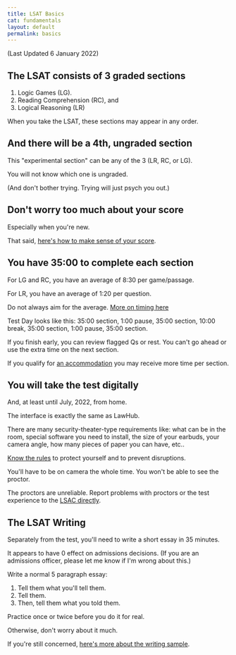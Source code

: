 ```yaml
---
title: LSAT Basics
cat: fundamentals
layout: default
permalink: basics
---
```


(Last Updated 6 January 2022)

## The LSAT consists of 3 graded sections

1. Logic Games (LG).
2. Reading Comprehension (RC), and
3. Logical Reasoning (LR)

When you take the LSAT, these sections may appear in any order.

## And there will be a 4th, ungraded section

This "experimental section" can be any of the 3 (LR, RC, or LG).

You will not know which one is ungraded.

(And don't bother trying. Trying will just psych you out.)

## Don't worry too much about your score

Especially when you're new.

That said, [here's how to make sense of your score][1].

## You have 35:00 to complete each section

For LG and RC, you have an average of 8:30 per game/passage.

For LR, you have an average of 1:20 per question.

Do not always aim for the average. [More on timing here][2]

Test Day looks like this: 35:00 section, 1:00 pause, 35:00 section, 10:00 break, 35:00 section, 1:00 pause, 35:00 section.

If you finish early, you can review flagged Qs or rest. You can't go ahead or use the extra time on the next section.

If you qualify for [an accommodation][3] you may receive more time per section.

## You will take the test digitally

And, at least until July, 2022, from home.

The interface is exactly the same as LawHub.

There are many security-theater-type requirements like: what can be in the room, special software you need to install, the size of your earbuds, your camera angle, how many pieces of paper you can have, etc..

[Know the rules][4] to protect yourself and to prevent disruptions.

You'll have to be on camera the whole time. You won't be able to see the proctor.

The proctors are unreliable. Report problems with proctors or the test experience to the [LSAC directly][5].

## The LSAT Writing

Separately from the test, you'll need to write a short essay in 35 minutes.

It appears to have 0 effect on admissions decisions. (If you are an admissions officer, please let me know if I'm wrong about this.)

Write a normal 5 paragraph essay:

1. Tell them what you'll tell them.
2. Tell them.
3. Then, tell them what you told them.

Practice once or twice before you do it for real.

Otherwise, don't worry about it much.

If you're still concerned, [here's more about the writing sample][6].

[1]: scores.html
[2]: time.html
[3]: https://www.lsac.org/lsat/lsac-policy-accommodations-test-takers-disabilities
[4]: https://www.lsac.org/lsat/taking-lsat/getting-ready-your-lsat-exam
[5]: https://www.lsac.org/lsat/taking-lsat/lsat-test-day-complaints-and-feedback
[6]: https://www.lsac.org/lsat/taking-lsat/about-lsat-writing
